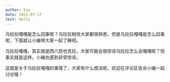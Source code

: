 ```yaml
---
author: Eva
date: 2021-07-17
test: Hello
---
```


乌拉拉嘎嘎是怎么回事呢？乌拉拉相信大家都很熟悉，但是乌拉拉嘎嘎是怎么回事呢，下面就让小编带大家一起了解吧。


乌拉拉嘎嘎，其实就是西八怒也克拉，大家可能会很惊讶乌拉拉怎么会嘎嘎呢？但事实就是这样，小编也感到非常惊讶。


这就是关于乌拉拉嘎嘎的事情了，大家有什么想法呢，欢迎在评论区告诉小编一起讨论哦！
